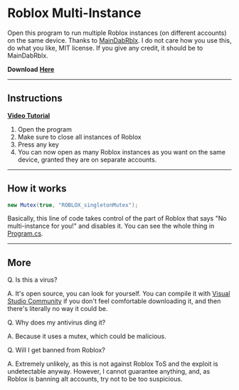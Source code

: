 # Roblox Multi-Instance
Open this program to run multiple Roblox instances (on different accounts) on the same device. Thanks to [MainDabRblx](https://github.com/MainDabRblx).
I do not care how you use this, do what you like, MIT license. If you give any credit, it should be to MainDabRblx.


**Download** [**Here**](https://github.com/MiningTcup/Roblox-Multi-Instance/releases/tag/v1.0)

***

Instructions
---
[**Video Tutorial**](https://youtu.be/052rSExTrZY)
1. Open the program
2. Make sure to close all instances of Roblox
3. Press any key
4. You can now open as many Roblox instances as you want on the same device, granted they are on separate accounts.

***

How it works
---
```c#
new Mutex(true, "ROBLOX_singletonMutex");
```
Basically, this line of code takes control of the part of Roblox that says "No multi-instance for you!" and disables it.
You can see the whole thing in [Program.cs](https://github.com/MiningTcup/Roblox-Multi-Instance/blob/main/Program.cs).

***

More
---
Q. Is this a virus?


A. It's open source, you can look for yourself. You can compile it with [Visual Studio Community](https://visualstudio.microsoft.com/downloads/) if you don't feel comfortable downloading it, and then there's literally no way it could be.


Q. Why does my antivirus ding it?


A. Because it uses a mutex, which could be malicious.


Q. Will I get banned from Roblox?


A. Extremely unlikely, as this is not against Roblox ToS and the exploit is undetectable anyway. However, I cannot guarantee anything, and, as Roblox is banning alt accounts, try not to be too suspicious.
